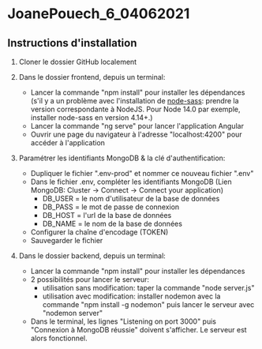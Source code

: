 # JoanePouech_6_04062021

## Instructions d'installation

1. Cloner le dossier GitHub localement

2. Dans le dossier frontend, depuis un terminal:
    - Lancer la commande "npm install" pour installer les dépendances (s'il y a un problème avec l'installation de [node-sass](https://www.npmjs.com/package/node-sass): prendre la version correspondante à NodeJS. Pour Node 14.0 par exemple, installer node-sass en version 4.14+.)
    - Lancer la commande "ng serve" pour lancer l'application Angular
    - Ouvrir une page du navigateur à l'adresse "localhost:4200" pour accéder à l'application

3. Paramétrer les identifiants MongoDB & la clé d'authentification:
    - Dupliquer le fichier ".env-prod" et nommer ce nouveau fichier ".env"
    - Dans le fichier .env, compléter les identifiants MongoDB (Lien MongoDB: Cluster -> Connect -> Connect your application)
        * DB_USER = le nom d'utilisateur de la base de données
        * DB_PASS = le mot de passe de connexion
        * DB_HOST = l'url de la base de données
        * DB_NAME = le nom de la base de données
    - Configurer la chaîne d'encodage (TOKEN)
    - Sauvegarder le fichier

4. Dans le dossier backend, depuis un terminal:
    - Lancer la commande "npm install" pour installer les dépendances
    - 2 possibilités pour lancer le serveur:
        * utilisation sans modification: taper la commande "node server.js"
        * utilisation avec modification: installer nodemon avec la commande "npm install -g nodemon" puis lancer le serveur avec "nodemon server"
    - Dans le terminal, les lignes "Listening on port 3000" puis "Connexion à MongoDB réussie" doivent s'afficher. Le serveur est alors fonctionnel.
